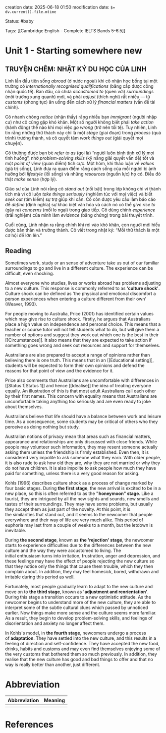 creation date: 2025-06-18 01:50
modification date: `$= dv.current().file.mtime`

Status: #baby 

Tags: [[Cambridge English - Complete IELTS Bands 5-6.5]]

# Unit 1 - Starting somewhere new
## **TRUYỆN CHÊM: NHẬT KÝ DU HỌC CỦA LINH**

Linh lần đầu tiên sống *abroad* (ở nước ngoài) khi cô nhận học bổng tại một trường có *internationally recognised qualifications* (bằng cấp được công nhận quốc tế). Ban đầu, cô chưa *accustomed to* (quen với) *surroundings* (môi trường xung quanh) mới, và phải *adjust* (thích nghi) rất nhiều — từ *customs* (phong tục) ăn uống đến cách xử lý *financial matters* (vấn đề tài chính).

Cô nhanh chóng *notice* (nhận thấy) rằng nhiều bạn *immigrant* (người nhập cư) như cô cũng gặp khó khăn. Một số người không biết phải *take action* (hành động) thế nào khi mọi việc *go wrong* (trở nên tồi tệ). Tuy nhiên, Linh tin rằng những thử thách này chỉ là một *stage* (giai đoạn) trong *process* (quá trình) trưởng thành, và cô quyết tâm *work things out* (giải quyết mọi chuyện).

Cô thường được bạn bè *refer to as* (gọi là) “người luôn bình tĩnh xử lý mọi tình huống”, nhờ *problem-solving skills* (kỹ năng giải quyết vấn đề) tốt và một *point of view* (quan điểm) tích cực. Một hôm, khi thảo luận về *values* (giá trị sống), Linh đưa ra quan điểm rằng cách sống của mỗi người bị ảnh hưởng bởi *lifestyle* (lối sống) và những *resources* (nguồn lực) họ có. Điều đó thật *make sense* (hợp lý).

Giáo sư của Linh nói rằng cô *stand out* (nổi bật) trong lớp không chỉ vì thành tích mà vì cô luôn *take things seriously* (nghiêm túc với mọi việc) và biết *seek out* (tìm kiếm) sự trợ giúp khi cần. Cô còn được yêu cầu làm báo cáo để *define* (định nghĩa) sự khác biệt văn hóa và cách nó có thể *give rise to* (gây ra) *concerns* (mối lo ngại) trong giao tiếp. Cô dùng chính *experience* (trải nghiệm) của mình làm *evidence* (bằng chứng) trong bài thuyết trình.

Cuối cùng, Linh nhận ra rằng chính khi rơi vào khó khăn, con người mới hiểu được bản thân và trưởng thành. Cô viết trong nhật ký: “Mỗi thử thách là một cơ hội để lớn lên.”

## Reading
Sometimes work, study or an sense of adventure take us out of our familiar surroundings to go and live in a different culture. The experience can be difficult, even shocking.

Almost everyone who studies, lives or works abroad has problems adjusting to a new culture. This response is commonly referred to as **'culture shock'**. Culture shock can be defined as 'the physical and emotional discomfort a person experiences when entering a culture different from their own' (Weaver, 1993).

For people moving to Australia, Price (2001) has identified certain values which may give rise to culture shock. Firstly, he argues that Australians place a high value on independence and personal choice. This means that a teacher or course tutor will not tell students what to do, but will give them a number of options and suggest they work out which one is the best in their [[Circumstances]]. It also means that they are expected to take action if something goes wrong and seek out resources and support for themselves.

Australians are also prepared to accept a range of opinions rather than believing there is one truth. This means that in an [[Educational setting]], students will be expected to form their own opinions and defend the reasons for that point of view and the evidence for it.

Price also comments that Australians are uncomfortable with differences in [[Status 1|Status 1]] and hence [[Idealise]] the idea of treating everyone equally. An illustration of this is that most adult Australians call each other by their first names. This concern with equality means that Australians are uncomfortable taking anything too seriously and are even ready to joke about themselves.

Australians believe that life should have a balance between work and leisure time. As a consequence, some students may be critical of others who they perceive as doing nothing but study.

Australian notions of privacy mean that areas such as financial matters, appearance and relationships are only discussed with close friends. While people may volunteer such information, they may resent someone actually asking them unless the friendship is firmly established. Even then, it is considered very impolite to ask someone what they earn. With older people, it is also rude to ask how old they are, why they are not married or why they do not have children. It is also impolite to ask people how much they have paid for something, unless there is a very good reason for asking.

Kohls (1996) describes culture shock as a process of change marked by four basic stages. During **the first stage**, the new arrival is excited to be in a new place, so this is often referred to as the **"honeymoon" stage**. Like a tourist, they are intrigued by all the new sights and sounds, new smells and tastes of their surroundings. They may have some problems, but usually they accept them as just part of the novelty. At this point, it is the similarities that stand out, and it seems to the newcomer that people everywhere and their way of life are very much alike. This period of euphoria may last from a couple of weeks to a month, but the letdown is inevitable.

During **the second stage**, known as **the 'rejection' stage**, the newcomer starts to experience difficulties due to the differences between the new culture and the way they were accustomed to living. The initial enthusiasm turns into irritation, frustration, anger and depression, and these feelings may have the effect of people rejecting the new culture so that they notice only the things that cause them trouble, which they then complain about. In addition, they may feel homesick, bored, withdrawn and irritable during this period as well.

Fortunately, most people gradually learn to adapt to the new culture and move on to **the third stage**, known as **'adjustment and reorientation'**. During this stage a transition occurs to a new optimistic attitude. As the newcomer begins to understand more of the new culture, they are able to interpret some of the subtle cultural clues which passed by unnoticed earlier. Now things make more sense and the culture seems more familiar. As a result, they begin to develop problem-solving skills, and feelings of disorientation and anxiety no longer affect them.

In Kohls's model, in **the fourth stage**, newcomers undergo a process of **adaptation**. They have settled into the new culture, and this results in a feeling of direction and self-confidence. They have accepted the new food, drinks, habits and customs and may even find themselves enjoying some of the very customs that bothered them so much previously. In addition, they realise that the new culture has good and bad things to offer and that no way is really better than another, just different.












# Abbreviation

| Abbreviation | Meaning |
| ------------ | ------- |
|              |         |


# References